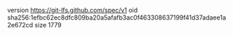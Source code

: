 version https://git-lfs.github.com/spec/v1
oid sha256:1efbc62ec8dfc809ba20a5afafb3ac0f463308637199f41d37adaee1a2e672cd
size 1779
